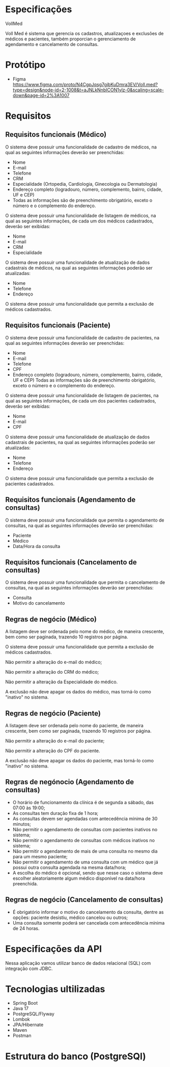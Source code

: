 # Especificações

VollMed

Voll Med é sistema que gerencia os cadastros, atualizaçoes e exclusões de médicos e pacientes, também proporcian o gerenciamento de agendamento e cancelamento de consultas.

# Protótipo 
- Figma https://www.figma.com/proto/N4CgpJqsg7gjbKuDmra3EV/Voll.med?type=design&node-id=2-1008&t=aJNLkNnbICON1ylz-0&scaling=scale-down&page-id=2%3A1007

# Requisitos


## Requisitos funcionais (Médico)
O sistema deve possuir uma funcionalidade de cadastro de médicos, na qual as seguintes informações deverão ser preenchidas:
- Nome
- E-mail
- Telefone
- CRM
- Especialidade (Ortopedia, Cardiologia, Ginecologia ou Dermatologia)
- Endereço completo (logradouro, número, complemento, bairro, cidade, UF e CEP)
- Todas as informações são de preenchimento obrigatório, exceto o número e o complemento do endereço.

O sistema deve possuir uma funcionalidade de listagem de médicos, na qual as seguintes informações, de cada um dos médicos cadastrados, deverão ser exibidas:
- Nome
- E-mail
- CRM
- Especialidade

O sistema deve possuir uma funcionalidade de atualização de dados cadastrais de médicos, na qual as seguintes informações poderão ser atualizadas:
- Nome
- Telefone
- Endereço

O sistema deve possuir uma funcionalidade que permita a exclusão de médicos cadastrados.

## Requisitos funcionais (Paciente)
O sistema deve possuir uma funcionalidade de cadastro de pacientes, na qual as seguintes informações deverão ser preenchidas:
- Nome
- E-mail
- Telefone
- CPF
- Endereço completo (logradouro, número, complemento, bairro, cidade, UF e CEP)
Todas as informações são de preenchimento obrigatório, exceto o número e o complemento do endereço.

O sistema deve possuir uma funcionalidade de listagem de pacientes, na qual as seguintes informações, de cada um dos pacientes cadastrados, deverão ser exibidas:
- Nome
- E-mail
- CPF

O sistema deve possuir uma funcionalidade de atualização de dados cadastrais de pacientes, na qual as seguintes informações poderão ser atualizadas:
- Nome
- Telefone
- Endereço

O sistema deve possuir uma funcionalidade que permita a exclusão de pacientes cadastrados.

## Requisitos funcionais (Agendamento de consultas)
O sistema deve possuir uma funcionalidade que permita o agendamento de consultas, na qual as seguintes informações deverão ser preenchidas:
- Paciente
- Médico
- Data/Hora da consulta

## Requisitos funcionais (Cancelamento de consultas)
O sistema deve possuir uma funcionalidade que permita o cancelamento de consultas, na qual as seguintes informações deverão ser preenchidas:
- Consulta
- Motivo do cancelamento

## Regras de negócio (Médico)

A listagem deve ser ordenada pelo nome do médico, de maneira crescente, bem como ser paginada, trazendo 10 registros por página.

O sistema deve possuir uma funcionalidade que permita a exclusão de médicos cadastrados.

Não permitir a alteração do e-mail do médico;

Não permitir a alteração do CRM do médico;

Não permitir a alteração da Especialidade do médico.

A exclusão não deve apagar os dados do médico, mas torná-lo como "inativo" no sistema.

## Regras de negócio (Paciente)

A listagem deve ser ordenada pelo nome do paciente, de maneira crescente, bem como ser paginada, trazendo 10 registros por página.

Não permitir a alteração do e-mail do paciente;

Não permitir a alteração do CPF do paciente.

A exclusão não deve apagar os dados do paciente, mas torná-lo como "inativo" no sistema.

## Regras de negónocio (Agendamento de consultas)
- O horário de funcionamento da clínica é de segunda a sábado, das 07:00 às 19:00;
- As consultas tem duração fixa de 1 hora;
- As consultas devem ser agendadas com antecedência mínima de 30 minutos;
- Não permitir o agendamento de consultas com pacientes inativos no sistema;
- Não permitir o agendamento de consultas com médicos inativos no sistema;
- Não permitir o agendamento de mais de uma consulta no mesmo dia para um mesmo paciente;
- Não permitir o agendamento de uma consulta com um médico que já possui outra consulta agendada na mesma data/hora;
- A escolha do médico é opcional, sendo que nesse caso o sistema deve escolher aleatoriamente algum médico disponível na data/hora preenchida.

## Regras de negócio (Cancelamento de consultas)
- É obrigatório informar o motivo do cancelamento da consulta, dentre as opções: paciente desistiu, médico cancelou ou outros;
- Uma consulta somente poderá ser cancelada com antecedência mínima de 24 horas.

# Especificações da API

Nessa aplicação vamos utilizar banco de dados relacional (SQL) com integração com JDBC.

# Tecnologias ultilizadas

- Spring Boot
- Java 17
- PostgreSQL/Flyway
- Lombok
- JPA/Hibernate
- Maven
- Postman

# Estrutura do banco (PostgreSQl)